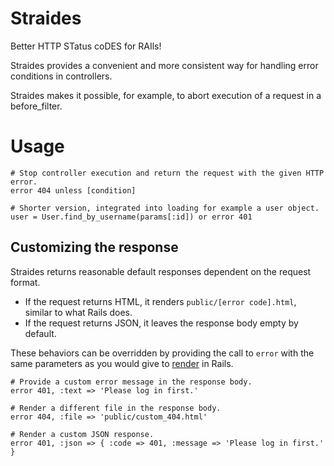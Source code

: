 # Straides

Better HTTP STatus coDES for RAIls!

Straides provides a convenient and more consistent way for handling error conditions
in controllers.

Straides makes it possible, for example, to abort execution of a request in a before_filter.


# Usage

    # Stop controller execution and return the request with the given HTTP error.
    error 404 unless [condition]

    # Shorter version, integrated into loading for example a user object.
    user = User.find_by_username(params[:id]) or error 401


## Customizing the response

Straides returns reasonable default responses dependent on the request format.

* If the request returns HTML, it renders `public/[error code].html`, similar to what Rails does.
* If the request returns JSON, it leaves the response body empty by default.

These behaviors can be overridden by providing the call to `error` with the same parameters
as you would give to [render](http://apidock.com/rails/ActionController/Base/render) in Rails.

    # Provide a custom error message in the response body.
    error 401, :text => 'Please log in first.'

    # Render a different file in the response body.
    error 404, :file => 'public/custom_404.html'

    # Render a custom JSON response.
    error 401, :json => { :code => 401, :message => 'Please log in first.' }

